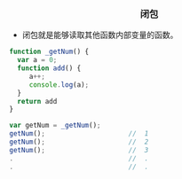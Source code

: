 <h3 align='center'>闭包</h3>

* 闭包就是能够读取其他函数内部变量的函数。

```js
function _getNum() {
  var a = 0;
  function add() {
     a++;
     console.log(a);
  }
  return add
}

var getNum = _getNum();
getNum();                     //  1
getNum();                     //  2
getNum();                     //  3
.                             //  .
.                             //  .
```
